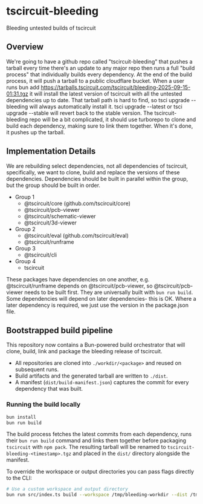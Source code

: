 # tscircuit-bleeding

Bleeding untested builds of tscircuit

## Overview

We're going to have a github repo called "tscircuit-bleeding" that pushes a tarball every time there's an update to any major repo then runs a full "build process" that individually builds every dependency. At the end of the build process, it will push a tarball to a public cloudflare bucket. When a user runs bun add https://tarballs.tscircuit.com/tscircuit/bleeding-2025-09-15-01:31.tgz it will install the latest version of tscircuit with all the untested dependencies up to date.
That tarball path is hard to find, so tsci upgrade --bleeding will always automatically install it. tsci upgrade --latest or tsci upgrade --stable will revert back to the stable version.
The tscircuit-bleeding repo will be a bit complicated, it should use turborepo to clone and build each dependency, making sure to link them together. When it's done, it pushes up the tarball.

## Implementation Details

We are rebuilding select dependencies, not all dependencies of tscircuit, specifically, we want to clone, build and replace the versions of these dependencies. Dependencies should be built in parallel within
the group, but the group should be built in order.

- Group 1
  - @tscircuit/core (github.com/tscircuit/core)
  - @tscircuit/pcb-viewer
  - @tscircuit/schematic-viewer
  - @tscircuit/3d-viewer
- Group 2
  - @tscircuit/eval (github.com/tscircuit/eval)
  - @tscircuit/runframe
- Group 3
  - @tscircuit/cli
- Group 4
  - tscircuit

These packages have dependencies on one another, e.g. @tscircuit/runframe depends on @tscircuit/pcb-viewer, so @tscircuit/pcb-viewer needs to be built first. They are universally built with `bun run build`. Some dependencies will depend on later dependencies- this is OK. Where a later dependency is required, we just use the version in the package.json file.

## Bootstrapped build pipeline

This repository now contains a Bun-powered build orchestrator that will clone, build, link and package the bleeding release of tscircuit.

- All repositories are cloned into `./workdir/<package>` and reused on subsequent runs.
- Build artifacts and the generated tarball are written to `./dist`.
- A manifest (`dist/build-manifest.json`) captures the commit for every dependency that was built.

### Running the build locally

```bash
bun install
bun run build
```

The build process fetches the latest commits from each dependency, runs their `bun run build` command and links them together before packaging `tscircuit` with `npm pack`. The resulting tarball will be renamed to `tscircuit-bleeding-<timestamp>.tgz` and placed in the `dist/` directory alongside the manifest.

To override the workspace or output directories you can pass flags directly to the CLI:

```bash
# Use a custom workspace and output directory
bun run src/index.ts build --workspace /tmp/bleeding-workdir --dist /tmp/bleeding-dist
```
